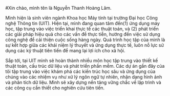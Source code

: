 #Xin chào, mình tên là Nguyễn Thanh Hoàng Lâm.

Mình hiện là sinh viên ngành Khoa học Máy tính tại trường Đại học Công nghệ Thông tin (UIT). Hiện tại, mình đang quan tâm đến(1) ứng dụng máy học, tập trung vào việc triển khai thực tế các thuật toán, và (2) phát triển các giải pháp hiệu quả cho các vấn đề thực tiễn, hướng đến việc sử dụng công nghệ để cải thiện cuộc sống hàng ngày. Quá trình học tập của mình là sự kết hợp giữa các khái niệm lý thuyết và ứng dụng thực tế, luôn nỗ lực sử dụng các kỹ thuật tiên tiến để mang lại lợi ích cho xã hội.

Sắp tới, tại  UIT mình sẽ hoàn thành nhiều môn học tập trung vào thiết kế thuật toán, cấu trúc dữ liệu và phát triển phần mềm. Các dự án gần đây của tôi tập trung vào việc khám phá các kiến trúc học sâu và ứng dụng của chúng vào các nhiệm vụ như xử lý ngôn ngữ tự nhiên, nhận dạng hình ảnh và phân tích dữ liệu. Mình sẽ xây dựng nền tảng vững chắc về lập trình và các công cụ cần thiết cho nghiên cứu tiên tiến.

